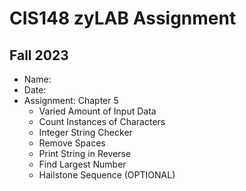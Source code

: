 # CIS148 zyLAB Assignment
## Fall 2023 #

- Name:
- Date:
- Assignment: Chapter 5
  - Varied Amount of Input Data
  - Count Instances of Characters
  - Integer String Checker
  - Remove Spaces
  - Print String in Reverse
  - Find Largest Number
  - Hailstone Sequence (OPTIONAL)
 
